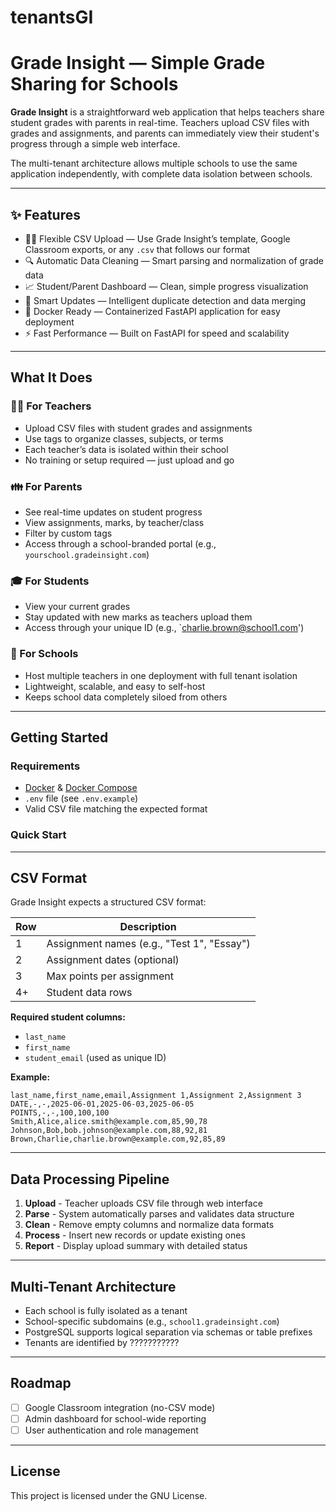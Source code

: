 # tenantsGI
# Grade Insight — Simple Grade Sharing for Schools

**Grade Insight** is a straightforward web application that helps teachers share student grades with parents in real-time. Teachers upload CSV files with grades and assignments, and parents can immediately view their student's progress through a simple web interface.

The multi-tenant architecture allows multiple schools to use the same application independently, with complete data isolation between schools.

---

## ✨ Features

- 🧑🏫 Flexible CSV Upload — Use Grade Insight’s template, Google Classroom exports, or any `.csv` that follows our format
- 🔍 Automatic Data Cleaning — Smart parsing and normalization of grade data
- 📈 Student/Parent Dashboard — Clean, simple progress visualization
- 🔄 Smart Updates — Intelligent duplicate detection and data merging
- 🐳 Docker Ready — Containerized FastAPI application for easy deployment
- ⚡ Fast Performance — Built on FastAPI for speed and scalability

---

## What It Does

### 🧑‍🏫 For Teachers
- Upload CSV files with student grades and assignments
- Use tags to organize classes, subjects, or terms
- Each teacher’s data is isolated within their school
- No training or setup required — just upload and go

### 👪 For Parents
- See real-time updates on student progress
- View assignments, marks, by teacher/class
- Filter by custom tags
- Access through a school-branded portal (e.g., `yourschool.gradeinsight.com`)

### 🎓 For Students
- View your current grades 
- Stay updated with new marks as teachers upload them
- Access through your unique ID (e.g., `charlie.brown@school1.com')

### 🏫 For Schools
- Host multiple teachers in one deployment with full tenant isolation
- Lightweight, scalable, and easy to self-host
- Keeps school data completely siloed from others

---

## Getting Started

### Requirements
- [Docker](https://www.docker.com/) & [Docker Compose](https://docs.docker.com/compose/)
- `.env` file (see `.env.example`)
- Valid CSV file matching the expected format

### Quick Start

---

## CSV Format

Grade Insight expects a structured CSV format:

| Row | Description                                  |
|-----|----------------------------------------------|
| 1   | Assignment names (e.g., "Test 1", "Essay")    |
| 2   | Assignment dates (optional)                  |
| 3   | Max points per assignment                    |
| 4+  | Student data rows                            |

**Required student columns:**
- `last_name`
- `first_name`
- `student_email` (used as unique ID)

**Example:**

```csv
last_name,first_name,email,Assignment 1,Assignment 2,Assignment 3
DATE,-,-,2025-06-01,2025-06-03,2025-06-05
POINTS,-,-,100,100,100
Smith,Alice,alice.smith@example.com,85,90,78
Johnson,Bob,bob.johnson@example.com,88,92,81
Brown,Charlie,charlie.brown@example.com,92,85,89
```
---

## Data Processing Pipeline

1. **Upload** - Teacher uploads CSV file through web interface
2. **Parse** - System automatically parses and validates data structure
3. **Clean** - Remove empty columns and normalize data formats
4. **Process** - Insert new records or update existing ones
5. **Report** - Display upload summary with detailed status

---

## Multi-Tenant Architecture

- Each school is fully isolated as a tenant
- School-specific subdomains (e.g., `school1.gradeinsight.com`)
- PostgreSQL supports logical separation via schemas or table prefixes
- Tenants are identified by ???????????
---

## Roadmap

- [ ] Google Classroom integration (no-CSV mode)
- [ ] Admin dashboard for school-wide reporting
- [ ] User authentication and role management

---

## License

This project is licensed under the GNU License.
